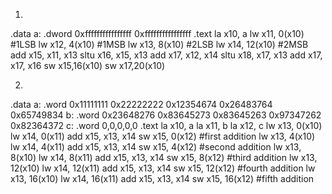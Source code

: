 1)
.data
a: .dword 0xffffffffffffffff 0xffffffffffffffff
.text
la x10, a
lw x11, 0(x10) #1LSB
lw x12, 4(x10) #1MSB
lw x13, 8(x10) #2LSB
lw x14, 12(x10) #2MSB
add x15, x11, x13
sltu x16, x15, x13
add x17, x12, x14
sltu x18, x17, x13
add x17, x17, x16
sw x15,16(x10)
sw x17,20(x10)

2)
.data
a: .word 0x11111111 0x22222222 0x12354674 0x26483764 0x65749834
b: .word 0x23648276 0x83645273 0x83645263 0x97347262 0x82364372
c: .word 0,0,0,0,0
.text
la x10, a
la x11, b
la x12, c
lw x13, 0(x10)
lw x14, 0(x11)
add x15, x13, x14
sw x15, 0(x12) #first addition
lw x13, 4(x10)
lw x14, 4(x11)
add x15, x13, x14
sw x15, 4(x12) #second addition
lw x13, 8(x10)
lw x14, 8(x11)
add x15, x13, x14
sw x15, 8(x12) #third addition
lw x13, 12(x10)
lw x14, 12(x11)
add x15, x13, x14
sw x15, 12(x12) #fourth addition
lw x13, 16(x10)
lw x14, 16(x11)
add x15, x13, x14
sw x15, 16(x12) #fifth addition